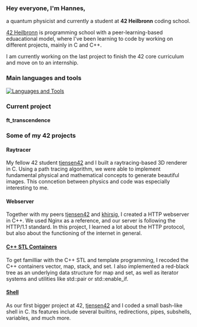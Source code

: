 ### Hey everyone, I'm __Hannes__,

a quantum physicist and currently a student at __42 Heilbronn__ coding school.

[42 Heilbronn] is programming school with a peer-learning-based eduacational model, where I've been learning to code by working on different projects, mainly in C and C++. 

I am currently working on the last project to finish the 42 core curriculum and move on to an internship.

### Main languages and tools

[![Languages and Tools](https://skillicons.dev/icons?i=c,cpp,bash,vscode,docker,git,github)](https://skillicons.dev)

### Current project

#### ft_transcendence

### Some of my 42 projects

#### Raytracer

My fellow 42 student [tjensen42] and I built a raytracing-based 3D renderer in C.
Using a path tracing algorithm, we were able to implement fundamental physical and mathematical concepts to generate beautiful images.
This conncetion between physics and code was especially interesting to me.

#### Webserver

Together with my peers [tjensen42] and [khirsig], I created a HTTP webserver in C++.
We used Nginx as a reference, and our server is following the HTTP/1.1 standard.
In this project, I learned a lot about the HTTP protocol, but also about the functioning of the internet in general.

#### [C++ STL Containers]

To get familliar with the C++ STL and template programming, I recoded the C++ containers vector, map, stack, and set. 
I also implemented a red-black tree as an underlying data structure for map and set, as well as iterator systems and utilities like std::pair or std::enable_if.

#### [Shell]

As our first bigger project at 42, [tjensen42] and I coded a small bash-like shell in C.
Its features include several builtins, redirections, pipes, subshells, variables, and much more.


[42 Heilbronn]: https://www.42heilbronn.de/learncoderepeat
[tjensen42]: https://github.com/tjensen42
[khirsig]: https://github.com/khirsig

[C++ STL Containers]: https://github.com/hepple42/42-ft_containers
[Shell]: https://github.com/hepple42/42-minishell


<!--
**hepple42/hepple42** is a ✨ _special_ ✨ repository because its `README.md` (this file) appears on your GitHub profile.
-->
